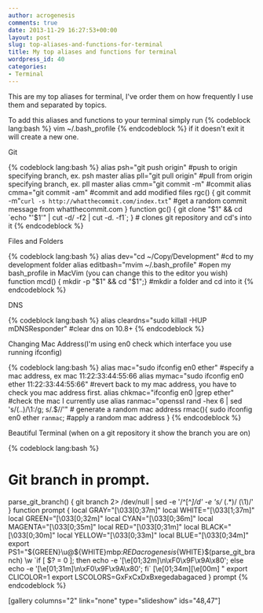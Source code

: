 ```yaml
---
author: acrogenesis
comments: true
date: 2013-11-29 16:27:53+00:00
layout: post
slug: top-aliases-and-functions-for-terminal
title: My top aliases and functions for terminal
wordpress_id: 40
categories:
- Terminal
---
```


This are my top aliases for terminal, I've order them on how frequently I use them and separated by topics.

To add this aliases and functions to your terminal simply run {% codeblock lang:bash %} vim ~/.bash_profile {% endcodeblock %} if it doesn't exit it will create a new one.

Git


{% codeblock lang:bash %}
alias psh="git push origin" #push to origin specifying branch, ex. psh master
alias pll="git pull origin" #pull from origin specifying branch, ex. pll master
alias cmm="git commit -m" #commit
alias cmma="git commit -am" #commit and add modified files
rgc() {
  git commit -m"`curl -s http://whatthecommit.com/index.txt`" #get a random commit message from whatthecommit.com
}
function gc() { git clone "$1" && cd `echo "'$1'" | cut -d/ -f2 | cut -d. -f1`; } # clones git repository and cd's into it
{% endcodeblock %}


Files and Folders


{% codeblock lang:bash %}
alias dev="cd ~/Copy/Development" #cd to my development folder
alias editbash="mvim ~/.bash_profile" #open my bash_profile in MacVim (you can change this to the editor you wish)
function mcd() { mkdir -p "$1" && cd "$1";} #mkdir a folder and cd into it
{% endcodeblock %}


DNS


{% codeblock lang:bash %}
alias cleardns="sudo killall -HUP mDNSResponder" #clear dns on 10.8+
{% endcodeblock %}


Changing Mac Address(I'm using en0 check which interface you use running ifconfig)


{% codeblock lang:bash %}
alias mac="sudo ifconfig en0 ether" #specify a mac address, ex mac 11:22:33:44:55:66
alias mymac="sudo ifconfig en0 ether 11:22:33:44:55:66" #revert back to my mac address, you have to check you mac address first.
alias chkmac="ifconfig en0 |grep ether" #check the mac I currently use
alias ranmac="openssl rand -hex 6 | sed 's/\(..\)/\1:/g; s/.$//'" # generate a random mac address
rmac(){
  sudo ifconfig en0 ether `ranmac`; #apply a random mac address
}
{% endcodeblock %}


Beautiful Terminal (when on a git repository it show the branch you are on)


{% codeblock lang:bash %}
# Git branch in prompt.
parse_git_branch() {
  git branch 2> /dev/null | sed -e '/^[^*]/d' -e 's/* \(.*\)/ (\1)/'
}
function prompt {
  local GRAY="\[\033[0;37m\]"
  local WHITE="\[\033[1;37m\]"
  local GREEN="\[\033[0;32m\]"
  local CYAN="\[\033[0;36m\]"
  local MAGENTA="\[\033[0;35m\]"
  local RED="\[\033[0;31m\]"
  local BLACK="\[\033[0;30m\]"
  local YELLOW="\[\033[0;33m\]"
  local BLUE="\[\033[0;34m\]"
  export PS1="${GREEN}\u@${WHITE}mbp:${RED}acrogenesis${WHITE}\$(parse_git_branch) \w \`if [ \$? = 0 ]; then echo -e '\[\e[01;32m\]\n\xF0\x9F\x9A\x80'; else echo -e '\[\e[01;31m\]\n\xF0\x9F\x9A\x80'; fi\` \[\e[01;34m\]\[\e[00m\] "
  export CLICOLOR=1
  export LSCOLORS=GxFxCxDxBxegedabagaced
}
prompt
{% endcodeblock %}

[gallery columns="2" link="none" type="slideshow" ids="48,47"]

